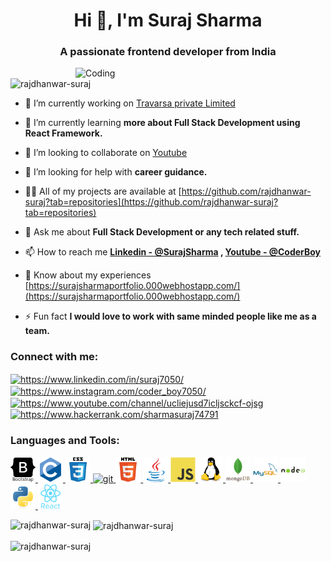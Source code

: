 <h1 align="center">Hi 👋, I'm Suraj Sharma</h1>
<h3 align="center">A passionate frontend developer from India</h3>
<img align="right" alt="Coding" width="400" src="https://img.freepik.com/premium-vector/vector-concept-illustration-programmer-engineer-with-laptop-sitting-office-desk-holding-pen-while-coding-developing-flat-cartoon-style_270158-379.jpg?w=740">

<p align="left"> <img src="https://komarev.com/ghpvc/?username=rajdhanwar-suraj&label=Profile%20views&color=0e75b6&style=flat" alt="rajdhanwar-suraj" /> </p>

- 🔭 I’m currently working on [Travarsa private Limited](https://travarsa.com/)

- 🌱 I’m currently learning **more about Full Stack Development using React Framework.**

- 👯 I’m looking to collaborate on [Youtube](https://www.youtube.com/@surajsharma.5371/videos)

- 🤝 I’m looking for help with **career guidance.**

- 👨‍💻 All of my projects are available at [https://github.com/rajdhanwar-suraj?tab=repositories](https://github.com/rajdhanwar-suraj?tab=repositories)

- 💬 Ask me about **Full Stack Development or any tech related stuff.**

- 📫 How to reach me **[Linkedin - @SurajSharma](https://www.linkedin.com/in/suraj7050/) , [Youtube - @CoderBoy](https://www.youtube.com/@surajsharma.5371/videos)**

- 📄 Know about my experiences [https://surajsharmaportfolio.000webhostapp.com/](https://surajsharmaportfolio.000webhostapp.com/)

- ⚡ Fun fact **I would love to work with same minded people like me as a team.**

<h3 align="left">Connect with me:</h3>
<p align="left">
<a href="https://www.linkedin.com/in/suraj7050/" target="blank"><img align="center" src="https://raw.githubusercontent.com/rahuldkjain/github-profile-readme-generator/master/src/images/icons/Social/linked-in-alt.svg" alt="https://www.linkedin.com/in/suraj7050/" height="30" width="40" /></a>
<a href="https://www.instagram.com/coder_boy7050/" target="blank"><img align="center" src="https://raw.githubusercontent.com/rahuldkjain/github-profile-readme-generator/master/src/images/icons/Social/instagram.svg" alt="https://www.instagram.com/coder_boy7050/" height="30" width="40" /></a>
<a href="https://www.youtube.com/channel/ucliejusd7icljsckcf-ojsg" target="blank"><img align="center" src="https://raw.githubusercontent.com/rahuldkjain/github-profile-readme-generator/master/src/images/icons/Social/youtube.svg" alt="https://www.youtube.com/channel/ucliejusd7icljsckcf-ojsg" height="30" width="40" /></a>
<a href="https://www.hackerrank.com/sharmasuraj74791" target="blank"><img align="center" src="https://raw.githubusercontent.com/rahuldkjain/github-profile-readme-generator/master/src/images/icons/Social/hackerrank.svg" alt="https://www.hackerrank.com/sharmasuraj74791" height="30" width="40" /></a>
</p>

<h3 align="left">Languages and Tools:</h3>
<p align="left"> <a href="https://getbootstrap.com" target="_blank" rel="noreferrer"> <img src="https://raw.githubusercontent.com/devicons/devicon/master/icons/bootstrap/bootstrap-plain-wordmark.svg" alt="bootstrap" width="40" height="40"/> </a> <a href="https://www.cprogramming.com/" target="_blank" rel="noreferrer"> <img src="https://raw.githubusercontent.com/devicons/devicon/master/icons/c/c-original.svg" alt="c" width="40" height="40"/> </a> <a href="https://www.w3schools.com/css/" target="_blank" rel="noreferrer"> <img src="https://raw.githubusercontent.com/devicons/devicon/master/icons/css3/css3-original-wordmark.svg" alt="css3" width="40" height="40"/> </a> <a href="https://git-scm.com/" target="_blank" rel="noreferrer"> <img src="https://www.vectorlogo.zone/logos/git-scm/git-scm-icon.svg" alt="git" width="40" height="40"/> </a> <a href="https://www.w3.org/html/" target="_blank" rel="noreferrer"> <img src="https://raw.githubusercontent.com/devicons/devicon/master/icons/html5/html5-original-wordmark.svg" alt="html5" width="40" height="40"/> </a> <a href="https://www.java.com" target="_blank" rel="noreferrer"> <img src="https://raw.githubusercontent.com/devicons/devicon/master/icons/java/java-original.svg" alt="java" width="40" height="40"/> </a> <a href="https://developer.mozilla.org/en-US/docs/Web/JavaScript" target="_blank" rel="noreferrer"> <img src="https://raw.githubusercontent.com/devicons/devicon/master/icons/javascript/javascript-original.svg" alt="javascript" width="40" height="40"/> </a> <a href="https://www.linux.org/" target="_blank" rel="noreferrer"> <img src="https://raw.githubusercontent.com/devicons/devicon/master/icons/linux/linux-original.svg" alt="linux" width="40" height="40"/> </a> <a href="https://www.mongodb.com/" target="_blank" rel="noreferrer"> <img src="https://raw.githubusercontent.com/devicons/devicon/master/icons/mongodb/mongodb-original-wordmark.svg" alt="mongodb" width="40" height="40"/> </a> <a href="https://www.mysql.com/" target="_blank" rel="noreferrer"> <img src="https://raw.githubusercontent.com/devicons/devicon/master/icons/mysql/mysql-original-wordmark.svg" alt="mysql" width="40" height="40"/> </a> <a href="https://nodejs.org" target="_blank" rel="noreferrer"> <img src="https://raw.githubusercontent.com/devicons/devicon/master/icons/nodejs/nodejs-original-wordmark.svg" alt="nodejs" width="40" height="40"/> </a> <a href="https://www.python.org" target="_blank" rel="noreferrer"> <img src="https://raw.githubusercontent.com/devicons/devicon/master/icons/python/python-original.svg" alt="python" width="40" height="40"/> </a> <a href="https://reactjs.org/" target="_blank" rel="noreferrer"> <img src="https://raw.githubusercontent.com/devicons/devicon/master/icons/react/react-original-wordmark.svg" alt="react" width="40" height="40"/> </a> </p>

<p><img align="left" src="https://github-readme-stats.vercel.app/api/top-langs?username=rajdhanwar-suraj&show_icons=true&locale=en&layout=compact" alt="rajdhanwar-suraj" /></p>

<p>&nbsp;<img align="center" src="https://github-readme-stats.vercel.app/api?username=rajdhanwar-suraj&show_icons=true&locale=en" alt="rajdhanwar-suraj" /></p>

<p><img align="center" src="https://github-readme-streak-stats.herokuapp.com/?user=rajdhanwar-suraj&" alt="rajdhanwar-suraj" /></p>
